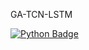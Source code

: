 GA-TCN-LSTM

[<img src="https://img.shields.io/badge/-Python-3776AB?logo=python&logoColor=yellow&style=for-the-badge" alt="Python Badge">](https://www.python.org/)
